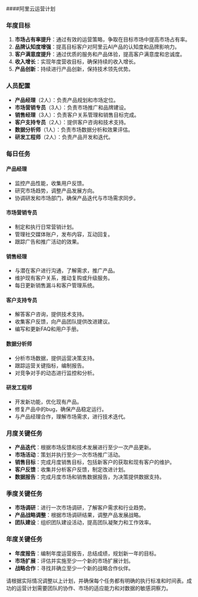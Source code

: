 ####阿里云运营计划

### 年度目标

1. **市场占有率提升**：通过有效的运营策略，争取在目标市场中提高市场占有率。
2. **品牌认知度增强**：提高目标客户对阿里云AI产品的认知度和品牌影响力。
3. **客户满意度提升**：通过优质的服务和产品体验，提高客户满意度和忠诚度。
4. **收入增长**：实现年度营收目标，确保持续的收入增长。
5. **产品创新**：持续进行产品创新，保持技术领先优势。

### 人员配置

- **产品经理**（2人）：负责产品规划和市场定位。
- **市场营销专员**（3人）：负责市场推广和品牌建设。
- **销售经理**（3人）：负责客户关系管理和销售目标完成。
- **客户支持专员**（2人）：提供客户咨询和技术支持。
- **数据分析师**（1人）：负责市场数据分析和效果评估。
- **研发工程师**（2人）：负责产品开发和迭代。

### 每日任务

#### 产品经理

- 监控产品性能，收集用户反馈。
- 研究市场趋势，调整产品发展方向。
- 协调研发和市场部门，确保产品迭代与市场需求同步。

#### 市场营销专员

- 制定和执行日常营销计划。
- 管理社交媒体账户，发布内容，互动回复。
- 跟踪广告和推广活动的效果。

#### 销售经理

- 与潜在客户进行沟通，了解需求，推广产品。
- 维护现有客户关系，推动复购或升级服务。
- 每日更新销售漏斗和客户管理系统。

#### 客户支持专员

- 解答客户咨询，提供技术支持。
- 收集客户反馈，向产品团队提供改进建议。
- 编写和更新FAQ和用户手册。

#### 数据分析师

- 分析市场数据，提供运营决策支持。
- 跟踪运营关键指标，编制报告。
- 对竞争对手的动态进行监控和分析。

#### 研发工程师

- 开发新功能，优化现有产品。
- 修复产品中的bug，确保产品稳定运行。
- 与产品经理合作，理解市场需求，进行技术迭代。

### 月度关键任务

- **产品迭代**：根据市场反馈和技术发展进行至少一次产品更新。
- **市场活动**：策划并执行至少一次市场推广活动。
- **销售目标**：完成月度销售目标，包括新客户的获取和现有客户的维护。
- **客户反馈**：收集并分析客户反馈，制定改进计划。
- **数据报告**：完成月度市场和销售数据报告，为决策提供数据支持。

### 季度关键任务

- **市场调研**：进行一次市场调研，了解客户需求和行业趋势。
- **产品战略调整**：根据市场调研结果，调整产品发展战略。
- **团队建设**：组织团队建设活动，提高团队凝聚力和工作效率。

### 年度关键任务

- **年度报告**：编制年度运营报告，总结成绩，规划新一年的目标。
- **市场扩展**：评估并实施至少一个新的市场扩展计划。
- **战略合作**：寻找并确立至少一个新的战略合作伙伴。

请根据实际情况调整以上计划，并确保每个任务都有明确的执行标准和时间表。成功的运营计划需要团队的协作、市场的适应能力和对数据的敏感洞察力。
